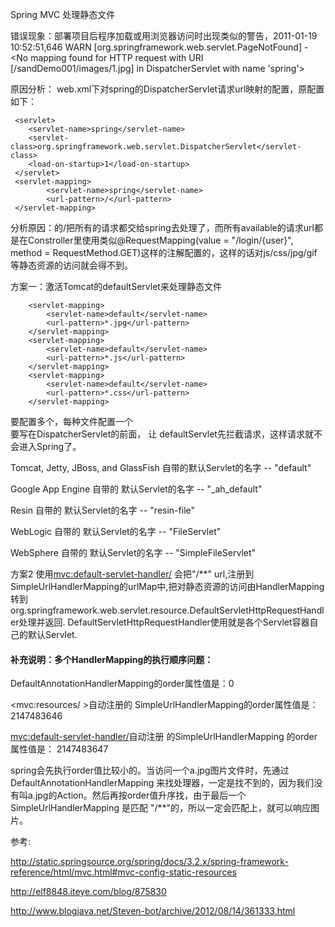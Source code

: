 Spring MVC 处理静态文件

错误现象：部署项目后程序加载或用浏览器访问时出现类似的警告，2011-01-19 10:52:51,646 WARN [org.springframework.web.servlet.PageNotFound] -<No mapping found for HTTP request with URI [/sandDemo001/images/1.jpg] in DispatcherServlet with name 'spring'>

原因分析：
web.xml下对spring的DispatcherServlet请求url映射的配置，原配置如下：

	 <servlet>
	    <servlet-name>spring</servlet-name>
	    <servlet-class>org.springframework.web.servlet.DispatcherServlet</servlet-class>
	    <load-on-startup>1</load-on-startup>
	 </servlet>
	 <servlet-mapping>
	        <servlet-name>spring</servlet-name>
	        <url-pattern>/</url-pattern>
	 </servlet-mapping>

分析原因：<servlet-mapping>的<url-pattern>/</url-pattern>把所有的请求都交给spring去处理了，而所有available的请求url都是在Constroller里使用类似@RequestMapping(value = "/login/{user}", method = RequestMethod.GET)这样的注解配置的，这样的话对js/css/jpg/gif等静态资源的访问就会得不到。


方案一：激活Tomcat的defaultServlet来处理静态文件

		<servlet-mapping>   
		    <servlet-name>default</servlet-name>  
		    <url-pattern>*.jpg</url-pattern>     
		</servlet-mapping>    
		<servlet-mapping>       
		    <servlet-name>default</servlet-name>    
		    <url-pattern>*.js</url-pattern>    
		</servlet-mapping>    
		<servlet-mapping>        
		    <servlet-name>default</servlet-name>       
		    <url-pattern>*.css</url-pattern>      
		</servlet-mapping>

要配置多个，每种文件配置一个   
要写在DispatcherServlet的前面， 让 defaultServlet先拦截请求，这样请求就不会进入Spring了。

Tomcat, Jetty, JBoss, and GlassFish 自带的默认Servlet的名字 -- "default"

Google App Engine 自带的 默认Servlet的名字 -- "_ah_default"

Resin 自带的 默认Servlet的名字 -- "resin-file"

WebLogic 自带的 默认Servlet的名字  -- "FileServlet"

WebSphere  自带的 默认Servlet的名字 -- "SimpleFileServlet" 


方案2
使用<mvc:default-servlet-handler/>
会把"/**" url,注册到SimpleUrlHandlerMapping的urlMap中,把对静态资源的访问由HandlerMapping转到org.springframework.web.servlet.resource.DefaultServletHttpRequestHandler处理并返回.
DefaultServletHttpRequestHandler使用就是各个Servlet容器自己的默认Servlet.




#### 补充说明：多个HandlerMapping的执行顺序问题：
DefaultAnnotationHandlerMapping的order属性值是：0

<mvc:resources/ >自动注册的 SimpleUrlHandlerMapping的order属性值是： 2147483646
 
<mvc:default-servlet-handler/>自动注册 的SimpleUrlHandlerMapping 的order属性值是： 2147483647
 
spring会先执行order值比较小的。当访问一个a.jpg图片文件时，先通过 DefaultAnnotationHandlerMapping 来找处理器，一定是找不到的，因为我们没有叫a.jpg的Action。然后再按order值升序找，由于最后一个 SimpleUrlHandlerMapping 是匹配 "/**"的，所以一定会匹配上，就可以响应图片。



参考:

http://static.springsource.org/spring/docs/3.2.x/spring-framework-reference/html/mvc.html#mvc-config-static-resources

http://elf8848.iteye.com/blog/875830

http://www.blogjava.net/Steven-bot/archive/2012/08/14/361333.html